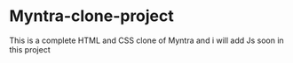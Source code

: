 # Myntra-clone-project
This is a complete HTML and CSS clone of Myntra and i will add Js soon in this project
